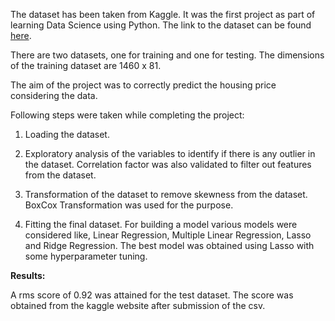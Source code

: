 The dataset has been taken from Kaggle. It was the first project as part of learning Data Science using Python. The link to the dataset can be found [here](https://www.kaggle.com/c/house-prices-advanced-regression-techniques/data). 

There are two datasets, one for training and one for testing. The dimensions of the training dataset are 1460 x 81.

The aim of the project was to correctly predict the housing price considering the data. 

Following steps were taken while completing the project:

1. Loading the dataset.

2. Exploratory analysis of the variables to identify if there is any outlier in the dataset. Correlation factor was also validated to filter out features from the dataset.

3. Transformation of the dataset to remove skewness from the dataset. BoxCox Transformation was used for the purpose.

4. Fitting the final dataset. For building a model various models were considered like, Linear Regression, Multiple Linear Regression, Lasso and Ridge Regression. The best model was obtained using Lasso with some hyperparameter tuning.

**Results:**

A rms score of 0.92 was attained for the test dataset. The score was obtained from the kaggle website after submission of the csv.
